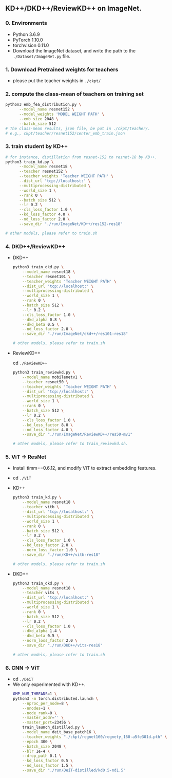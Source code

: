 ## KD++/DKD++/ReviewKD++ on ImageNet.
### 0. Environments

- Python 3.6.9
- PyTorch 1.10.0
- torchvision 0.11.0
- Download the ImageNet dataset, and write the path to the `./Dataset/ImageNet.py` file.

### 1. Download Pretrained weights for teachers

  - please put the teacher weights in `./ckpt/`
  
### 2. compute the class-mean of teachers on training set
  ```bash
  python3 emb_fea_distribution.py \
        --model_name resnet152 \
        --model_weights 'MODEL WEIGHT PATH' \
        --emb_size 2048 \
        --batch_size 512
  # The class-mean results, json file, be put in ./ckpt/teacher/.
  # e.g., ckpt/teacher/resnet152/center_emb_train.json
  ```

### 3. train student by KD++
  ```bash
  # for instance, distillation from resnet-152 to resnet-18 by KD++.
  python3 train_kd.py \
        --model_name resnet18 \
        --teacher resnet152 \
        --teacher_weights 'Teacher WEIGHT PATH' \
        --dist_url 'tcp://localhost:' \
        --multiprocessing-distributed \
        --world_size 1 \
        --rank 0 \
        --batch_size 512 \
        --lr 0.2 \
        --cls_loss_factor 1.0 \
        --kd_loss_factor 4.0 \
        --nd_loss_factor 2.0 \
        --save_dir "./run/ImageNet/KD++/res152-res18"

  # other models, please refer to train.sh
  ```

### 4. DKD++/ReviewKD++
 - DKD++
    ```bash
    python3 train_dkd.py \
        --model_name resnet18 \
        --teacher resnet101 \
        --teacher_weights 'Teacher WEIGHT PATH' \
        --dist_url 'tcp://localhost:' \
        --multiprocessing-distributed \
        --world_size 1 \
        --rank 0 \
        --batch_size 512 \
        --lr 0.2 \
        --cls_loss_factor 1.0 \
        --dkd_alpha 0.8 \
        --dkd_beta 0.5 \
        --nd_loss_factor 2.0 \
        --save_dir "./run/ImageNet/dkd++/res101-res18"

    # other models, please refer to train.sh
    ```

 - ReviewKD++

   cd `./ReviewKD++`
    ```bash
    python3 train_reviewkd.py \
        --model_name mobilenetv1 \
        --teacher resnet50 \
        --teacher_weights 'Teacher WEIGHT PATH' \
        --dist_url 'tcp://localhost:' \
        --multiprocessing-distributed \
        --world_size 1 \
        --rank 0 \
        --batch_size 512 \
        --lr 0.2 \
        --cls_loss_factor 1.0 \
        --kd_loss_factor 8.0 \
        --nd_loss_factor 4.0 \
        --save_dir "./run/ImageNet/ReviewKD++/res50-mv1"

    # other models, please refer to train_reviewkd.sh.
    ```

### 5. ViT $\rightarrow$ ResNet
 - Install timm==0.6.12, and modify ViT to extract embedding features.
 
 - cd `./ViT`
 - KD++
    ```bash
    python3 train_kd.py \
        --model_name resnet18 \
        --teacher vitb \
        --dist_url 'tcp://localhost:' \
        --multiprocessing-distributed \
        --world_size 1 \
        --rank 0 \
        --batch_size 512 \
        --lr 0.2 \
        --cls_loss_factor 1.0 \
        --kd_loss_factor 2.0 \
        --norm_loss_factor 1.0 \
        --save_dir "./run/KD++/vitb-res18"

    # other models, please refer to train.sh
   ```
 
 - DKD++
    ```bash
    python3 train_dkd.py \
        --model_name resnet18 \
        --teacher vits \
        --dist_url 'tcp://localhost:' \
        --multiprocessing-distributed \
        --world_size 1 \
        --rank 0 \
        --batch_size 512 \
        --lr 0.2 \
        --cls_loss_factor 1.0 \
        --dkd_alpha 1.4 \
        --dkd_beta 0.5 \
        --norm_loss_factor 2.0 \
        --save_dir "./run/DKD++/vits-res18"

    # other models, please refer to train.sh
    ```
### 6. CNN $\rightarrow$ ViT
 - cd `./DeiT`
 - We only experimented with KD++.
    ```bash
    OMP_NUM_THREADS=1 \
    python3 -m torch.distributed.launch \
        --nproc_per_node=8 \
        --nnodes=1 \
        --node_rank=0 \
        --master_addr='' \
        --master_port=23456 \
        train_launch_distilled.py \
        --model_name deit_base_patch16 \
        --teacher_weights "./ckpt/regnet160/regnety_160-a5fe301d.pth" \
        --epoch 300 \
        --batch_size 2048 \
        --blr 1e-4 \
        --drop_path 0.1 \
        --kd_loss_factor 0.5 \
        --nd_loss_factor 1.5 \
        --save_dir "./run/DeiT-distilled/kd0.5-nd1.5"
    ```
